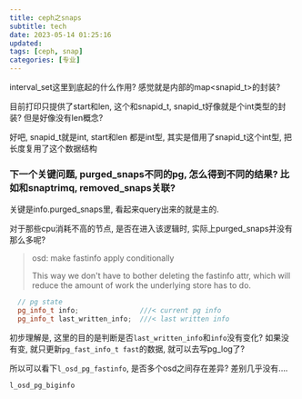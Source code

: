 ```yaml
---
title: ceph之snaps
subtitle: tech
date: 2023-05-14 01:25:16
updated:
tags: [ceph, snap]
categories: [专业]
---
```





interval_set这里到底起的什么作用? 感觉就是内部的map<snapid_t>的封装? 

目前打印只提供了start和len, 这个和snapid_t, snapid_t好像就是个int类型的封装? 但是好像没有len概念?

好吧, snapid_t就是int, start和len 都是int型, 其实是借用了snapid_t这个int型, 把长度复用了这个数据结构




### 下一个关键问题, purged_snaps不同的pg, 怎么得到不同的结果? 比如和snaptrimq, removed_snaps关联? 

关键是info.purged_snaps里, 看起来query出来的就是主的.

对于那些cpu消耗不高的节点, 是否在进入该逻辑时, 实际上purged_snaps并没有那么多呢?


> osd: make fastinfo apply conditionally
> 
> This way we don't have to bother deleting the fastinfo
attr, which will reduce the amount of work the
> underlying store has to do.


``` c++
  // pg state
  pg_info_t info;               ///< current pg info
  pg_info_t last_written_info;  ///< last written info
```
 
初步理解是, 这里的目的是判断是否`last_written_info`和`info`没有变化? 如果没有变, 就只更新`pg_fast_info_t fast`的数据, 就可以去写pg_log了?

所以可以看下`l_osd_pg_fastinfo`, 是否多个osd之间存在差异? 差别几乎没有....

`l_osd_pg_biginfo`